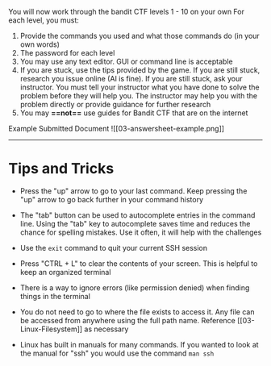 You will now work through the bandit CTF levels 1 - 10 on your own
For each level, you must:
1. Provide the commands you used and what those commands do (in your own words)
2. The password for each level
3. You may use any text editor. GUI or command line is acceptable
4. If you are stuck, use the tips provided by the game. If you are still stuck, research you issue online (AI is fine). If you are still stuck, ask your instructor. You must tell your instructor what you have done to solve the problem before they will help you. The instructor may help you with the problem directly or provide guidance for further research
5. You may **==not==** use guides for Bandit CTF that are on the internet

Example Submitted Document
![[03-answersheet-example.png]]

---
# Tips and Tricks
- Press the "up" arrow to go to your last command. Keep pressing the "up" arrow to go back further in your command history

- The "tab" button can be used to autocomplete entries in the command line. Using the "tab" key to autocomplete saves time and reduces the chance for spelling mistakes. Use it often, it will help with the challenges

- Use the ```exit``` command to quit your current SSH session

- Press "CTRL + L" to clear the contents of your screen. This is helpful to keep an organized terminal

- There is a way to ignore errors (like permission denied) when finding things in the terminal

- You do not need to go to where the file exists to access it. Any file can be accessed from anywhere using the full path name. Reference [[03-Linux-Filesystem]] as necessary

- Linux has built in manuals for many commands. If you wanted to look at the manual for "ssh" you would use the command ```man ssh```

